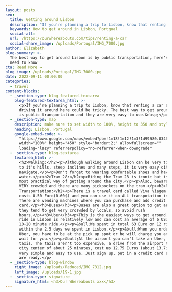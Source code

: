 ```yaml
---
layout: posts
seo:
  title: Getting around Lisbon
  description: "If you're planning a trip to Lisbon, know that renting a car and driving it around here could be tricky. The best way to get around Lisbon is public transportation and they are very easy to use.\_"
  keywords: How to get around in Lisbon, Portgual
  social-alt:
  url: /https://ourwhereabouts.com/tips/renting-a-car
  social-share_image: /uploads/Portugal/IMG_7000.jpg
author: Elizabeth
blog-summary: >-
  The best way to get around Lisbon is by public transportation, here's all you
  need to know
cta: Read More →
blog_image: /uploads/Portugal/IMG_7000.jpg
date: 2022-09-11 00:00:00
categories:
  - travel
content-blocks:
  - _section-type: blog-featured-textarea
    blog-featured-textarea_html: >-
      <p>If you're planning a trip to Lisbon, know that renting a car and
      driving it around here could be tricky. The best way to get around Lisbon
      is public transportation and they are very easy to use.&nbsp;</p>
  - _section-type: map
    description: make sure to set width to 100%, height to 350 and style to border 2
    heading: Lisbon, Portugal
    google-embed-code: >-
      "https://www.google.com/maps/embed?pb=!1m18!1m12!1m3!1d99580.03468320023!2d-9.230243628016646!3d38.74360570345465!2m3!1f0!2f0!3f0!3m2!1i1024!2i768!4f13.1!3m3!1m2!1s0xd19331a61e4f33b%3A0x400ebbde49036d0!2sLisbon%2C%20Portugal!5e0!3m2!1sen!2sil!4v1662530117770!5m2!1sen!2sil"
      width="100%" height="450" style="border:2;" allowfullscreen=""
      loading="lazy" referrerpolicy="no-referrer-when-downgrade"
  - _section-type: blog-textarea
    textarea_html: >-
      <h2>Walking:</h2><p>Although walking around Lisbon can be very tiring due
      to it's hills, steep inclines and many steps, it is very easy city to
      navigate.</p><p>Don't forget to wearing comfortable shoes and have
      water.</p><h2>Tram 28:</h2><p>Riding the Tram 28 is iconic but isn't the
      most practical way of getting around the city.</p><p>Also, beware, it gets
      VERY crowded and there are many pickpockets on the tram.</p><h2>Public
      Transportation:</h2><p>There is a travel card called Viva Viagem that
      costs 0.50 Euro(0.60$) and you can use it on ALL transpotation in Lisbon.
      There are vending machines where you can purchase and add credit to the
      card.</p><h3>Buses</h3><p>Buses are also a great option to get around but
      they tend to get very croswded by locals, so avoid rush
      hours.</p><h3>Uber</h3><p>This is the easiest ways to get around. An Uber
      ride in Lisbon is relatively low and can cost an average of 6 USD for a
      10-20 minute ride.</p><p>&bull;We spent in total 63 Euro on 12 rides
      within the 2.5 days we spent in Lisbon.</p><p>&bull;When you order an
      Uber, you have to be at the pick up spot or he will charge you and not
      wait for you.</p><p>&bull;At the airport you can't take an Uber, only
      taxis. The taxis aren't too expensive, a drive from the airport to the
      city center of about 25 minutes, cost us 12.75 Euros (about 13.7$). UBER,
      very simple and easy to use, Just sign up, put in a credit card and you
      are ready.</p>
  - _section-type: blog-window
    right_image: /uploads/Reduced/IMG_7312.jpg
    left_image: /uploads/19-1.jpg
  - _section-type: signature
    signature_html: <h3>Our Whereabouts xxx</h3>
---
```

